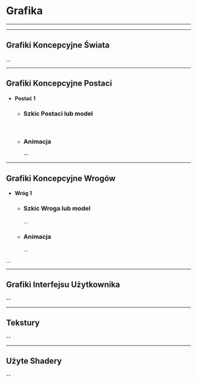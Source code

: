 # Grafika

---
---

## Grafiki Koncepcyjne Świata
...

---

## Grafiki Koncepcyjne Postaci
- #### Postać 1
	- ### Szkic Postaci lub model
	  <img src="~/resources/gdd/art/Maciek/maciekIdleFront_2.png" style="zoom:10%;" />
	  
	  <img src="~/resources/gdd/art/Maciek/maciekIdleBack_1.png" style="zoom:10%;" />
	  
	  <img src="~/resources/gdd/art/Maciek/maciekIdleSide_2.png" style="zoom:10%;" />
	- ### Animacja
	  --

---

## Grafiki Koncepcyjne Wrogów
- #### Wróg 1
	- ### Szkic Wroga lub model
	  ...
	- ### Animacja
	  ...

...

---

## Grafiki Interfejsu Użytkownika
--

---

## Tekstury
--

---

## Użyte Shadery
--
